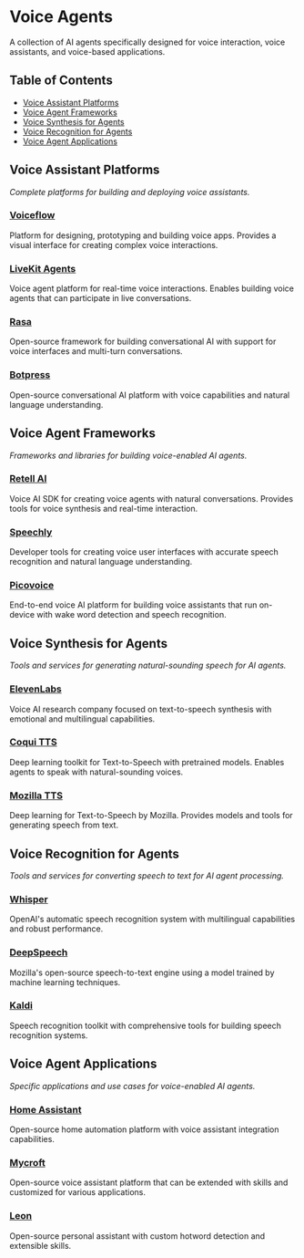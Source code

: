 # Voice Agents

A collection of AI agents specifically designed for voice interaction, voice assistants, and voice-based applications.

## Table of Contents

- [Voice Assistant Platforms](#voice-assistant-platforms)
- [Voice Agent Frameworks](#voice-agent-frameworks)
- [Voice Synthesis for Agents](#voice-synthesis-for-agents)
- [Voice Recognition for Agents](#voice-recognition-for-agents)
- [Voice Agent Applications](#voice-agent-applications)

## Voice Assistant Platforms

*Complete platforms for building and deploying voice assistants.*

### [Voiceflow](https://www.voiceflow.com/)

Platform for designing, prototyping and building voice apps. Provides a visual interface for creating complex voice interactions.

### [LiveKit Agents](https://github.com/livekit/agents)

Voice agent platform for real-time voice interactions. Enables building voice agents that can participate in live conversations.

### [Rasa](https://github.com/RasaHQ/rasa)

Open-source framework for building conversational AI with support for voice interfaces and multi-turn conversations.

### [Botpress](https://github.com/botpress/botpress)

Open-source conversational AI platform with voice capabilities and natural language understanding.

## Voice Agent Frameworks

*Frameworks and libraries for building voice-enabled AI agents.*

### [Retell AI](https://www.retellai.com/)

Voice AI SDK for creating voice agents with natural conversations. Provides tools for voice synthesis and real-time interaction.

### [Speechly](https://github.com/speechly/speechly)

Developer tools for creating voice user interfaces with accurate speech recognition and natural language understanding.

### [Picovoice](https://github.com/Picovoice/picovoice)

End-to-end voice AI platform for building voice assistants that run on-device with wake word detection and speech recognition.

## Voice Synthesis for Agents

*Tools and services for generating natural-sounding speech for AI agents.*

### [ElevenLabs](https://github.com/elevenlabs/elevenlabs-python)

Voice AI research company focused on text-to-speech synthesis with emotional and multilingual capabilities.

### [Coqui TTS](https://github.com/coqui-ai/TTS)

Deep learning toolkit for Text-to-Speech with pretrained models. Enables agents to speak with natural-sounding voices.

### [Mozilla TTS](https://github.com/mozilla/TTS)

Deep learning for Text-to-Speech by Mozilla. Provides models and tools for generating speech from text.

## Voice Recognition for Agents

*Tools and services for converting speech to text for AI agent processing.*

### [Whisper](https://github.com/openai/whisper)

OpenAI's automatic speech recognition system with multilingual capabilities and robust performance.

### [DeepSpeech](https://github.com/mozilla/DeepSpeech)

Mozilla's open-source speech-to-text engine using a model trained by machine learning techniques.

### [Kaldi](https://github.com/kaldi-asr/kaldi)

Speech recognition toolkit with comprehensive tools for building speech recognition systems.

## Voice Agent Applications

*Specific applications and use cases for voice-enabled AI agents.*

### [Home Assistant](https://github.com/home-assistant/core)

Open-source home automation platform with voice assistant integration capabilities.

### [Mycroft](https://github.com/MycroftAI/mycroft-core)

Open-source voice assistant platform that can be extended with skills and customized for various applications.

### [Leon](https://github.com/leon-ai/leon)

Open-source personal assistant with custom hotword detection and extensible skills.